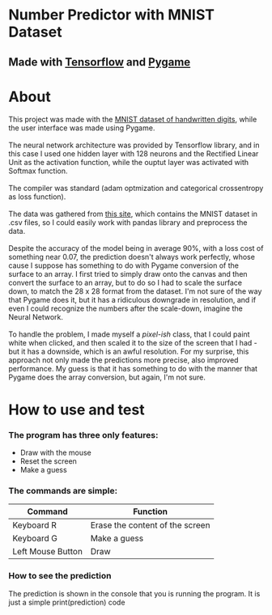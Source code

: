 # Number Predictor with MNIST Dataset

## Made with <a href="www.tensorflow.org">Tensorflow</a> and <a href="www.pygame.org">Pygame</a>

# About

This project was made with the <a href="https://pjreddie.com/projects/mnist-in-csv/">MNIST dataset of handwritten digits</a>, while the user interface was made using Pygame. <br><br>
The neural network architecture was provided by Tensorflow library, and in this case I used one hidden layer with 128 neurons and the Rectified Linear Unit as the activation function, while the ouptut layer was activated with Softmax function. <br><br>
The compiler was standard (adam optmization and categorical crossentropy as loss function). <br><br>
The data was gathered from <a href="https://pjreddie.com/projects/mnist-in-csv/">this site</a>, which contains the MNIST dataset in .csv files, so I could easily work with pandas library and preprocess the data.
<br><br>
Despite the accuracy of the model being in average 90%, with a loss cost of something near 0.07, the prediction doesn't always work perfectly, whose cause I suppose has something to do with Pygame conversion of the surface to an array. I first tried to simply draw onto the canvas and then convert the surface to an array, but to do so I had to scale the surface down, to match the 28 x 28 format from the dataset. I'm not sure of the way that Pygame does it, but it has a ridiculous downgrade in resolution, and if even I could recognize the numbers after the scale-down, imagine the Neural Network. <br><br>
To handle the problem, I made myself a <em>pixel-ish</em> class, that I could paint white when clicked, and then scaled it to the size of the screen that I had - but it has a downside, which is an awful resolution. For my surprise, this approach not only made the predictions more precise, also improved performance. My guess is that it has something to do with the manner that Pygame does the array conversion, but again, I'm not sure.

# How to use and test

### The program has three only features:

- Draw with the mouse
- Reset the screen
- Make a guess

### The commands are simple:

| Command           | Function                        |
| ----------------- | ------------------------------- |
| Keyboard R        | Erase the content of the screen |
| Keyboard G        | Make a guess                    |
| Left Mouse Button | Draw                            |

### How to see the prediction

The prediction is shown in the console that you is running the program. It is just a simple print(prediction) code
